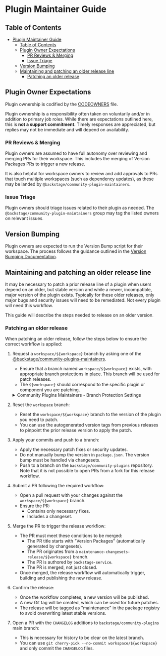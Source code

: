 # Plugin Maintainer Guide

## Table of Contents

- [Plugin Maintainer Guide](#plugin-maintainer-guide)
  - [Table of Contents](#table-of-contents)
  - [Plugin Owner Expectations](#plugin-owner-expectations)
    - [PR Reviews \& Merging](#pr-reviews--merging)
    - [Issue Triage](#issue-triage)
  - [Version Bumping](#version-bumping)
  - [Maintaining and patching an older release line](#maintaining-and-patching-an-older-release-line)
    - [Patching an older release](#patching-an-older-release)

## Plugin Owner Expectations

Plugin ownership is codified by the [CODEOWNERS](https://github.com/backstage/community-plugins/blob/main/.github/CODEOWNERS) file.

Plugin ownership is a responsibility often taken on voluntarily and/or in addition to primary job roles. While there are expectations outlined here, this is **not a support commitment**. Timely responses are appreciated, but replies may not be immediate and will depend on availability.

### PR Reviews & Merging

Plugin owners are assumed to have full autonomy over reviewing and merging PRs for their workspace. This includes the merging of Version Packages PRs to trigger a new release.

It is also helpful for workspace owners to review and add approvals to PRs that touch multiple workspaces (such as dependency updates), as these may be landed by `@backstage/community-plugin-maintainers`.

### Issue Triage

Plugin owners should triage issues related to their plugin as needed. The `@backstage/community-plugin-maintainers` group may tag the listed owners on relevant issues.

## Version Bumping

Plugin owners are expected to run the Version Bump script for their workspace. The process follows the guidance outlined in the [Version Bumping Documentation](https://github.com/backstage/community-plugins/blob/main/docs/version-bump.md).

## Maintaining and patching an older release line

It may be necessary to patch a prior release line of a plugin when users depend on an older, but stable version and while a newer, incompatible, major version of the plugin exists. Typically for these older releases, only major bugs and security issues will need to be remediated. Not every plugin will need this workflow.

This guide will describe the steps needed to release on an older version.

### Patching an older release

When patching an older release, follow the steps below to ensure the correct workflow is applied:

1. Request a `workspace/${workspace}` branch by asking one of the [@backstage/community-plugins-maintainers](https://github.com/orgs/backstage/teams/community-plugins-maintainers).

   - Ensure that a branch named `workspace/${workspace}` exists, with appropriate branch protections in place. This branch will be used for patch releases.
   - The `${workspace}` should correspond to the specific plugin or component you are patching.

   <details>
   <summary>Community Plugins Maintainers - Branch Protection Settings</summary>

   In **GitHub > Repo > Settings > Branches**, add a rule for the requested `workspace/${workspace}` branch and apply these settings:

   - ☑ Require pull request before merging
     - ☑ Require approvals
     - ☑ Dismiss stale approvals when new commits are pushed
     - ☑ Require review from Code Owners
   - ☑ Require status checks to pass before merging
   - ☑ Restrict who can push: **CODEOWNERS for the workspace**
   - ☑ Restrict pushes that create matching branches
   - ☑ Allow force pushes
     - ☑ Specify who can force push: **CODEOWNERS for the workspace**

   </details>

2. Reset the `workspace` branch:

   - Reset the `workspace/${workspace}` branch to the version of the plugin you need to patch.
   - You can use the autogenerated version tags from previous releases to pinpoint the prior release version to apply the patch.

3. Apply your commits and push to a branch:

   - Apply the necessary patch fixes or security updates.
   - Do not manually bump the version in `package.json`. The version bump must be handled via changesets.
   - Push to a branch on the `backstage/community-plugins` repository. Note that it is not possible to open PRs from a fork for this release workflow.

4. Submit a PR following the required workflow:

   - Open a pull request with your changes against the `workspace/${workspace}` branch.
   - Ensure the PR:
     - Contains only necessary fixes.
     - Includes a changeset.

5. Merge the PR to trigger the release workflow:

   - The PR must meet these conditions to be merged:
     - The PR title starts with "Version Packages" (automatically generated by changesets).
     - The PR originates from a `maintenance-changesets-release/${workspace}` branch.
     - The PR is authored by `backstage-service`.
     - The PR is merged, not just closed.
   - Once merged, the release workflow will automatically trigger, building and publishing the new release.

6. Confirm the release:

   - Once the workflow completes, a new version will be published.
   - A new Git tag will be created, which can be used for future patches.
   - The release will be tagged as "maintenance" in the package registry to avoid overwriting latest stable versions.

7. Open a PR with the `CHANGELOG` additions to `backstage/community-plugins` main branch:
   - This is necessary for history to be clear on the latest branch.
   - You can use `git cherry-pick --no-commit workspace/${workspace}` and only commit the `CHANGELOG` files.
